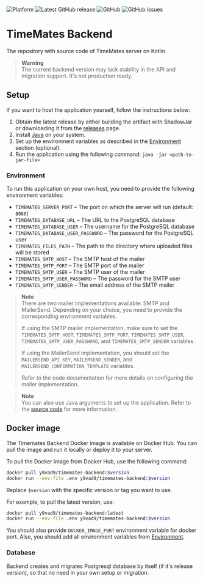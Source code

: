 ![Platform](https://img.shields.io/badge/platform-jvm-yellow)
![Latest GitHub release](https://img.shields.io/github/v/release/timemates/backend?include_prereleases)
![GitHub](https://img.shields.io/github/license/timemates/backend)
![GitHub issues](https://img.shields.io/github/issues/timemates/backend)
# TimeMates Backend
The repository with source code of TimeMates server on Kotlin.

> **Warning** <br>
> The current backend version may lack stability in the API and migration support. It's not production ready.

## Setup

If you want to host the application yourself, follow the instructions below:

1. Obtain the latest release by either building the artifact with ShadowJar or downloading it from the [releases](https://github.com/timemates/backend/releases) page.
2. Install [Java](https://openjdk.org/) on your system.
3. Set up the environment variables as described in the [Environment](#environment) section (optional).
4. Run the application using the following command: `java -jar <path-to-jar-file>`

### Environment

To run this application on your own host, you need to provide the following environment variables:

- `TIMEMATES_SERVER_PORT` – The port on which the server will run (default: `8080`)
- `TIMEMATES_DATABASE_URL` – The URL to the PostgreSQL database
- `TIMEMATES_DATABASE_USER` – The username for the PostgreSQL database
- `TIMEMATES_DATABASE_USER_PASSWORD` – The password for the PostgreSQL user
- `TIMEMATES_FILES_PATH` – The path to the directory where uploaded files will be stored
- `TIMEMATES_SMTP_HOST` – The SMTP host of the mailer
- `TIMEMATES_SMTP_PORT` – The SMTP port of the mailer
- `TIMEMATES_SMTP_USER` – The SMTP user of the mailer
- `TIMEMATES_SMTP_USER_PASSWORD` – The password for the SMTP user
- `TIMEMATES_SMTP_SENDER` – The email address of the SMTP mailer

> **Note** <br>
> There are two mailer implementations available: SMTP and MailerSend. Depending on your choice, you need to provide the corresponding environment variables.
>
> If using the SMTP mailer implementation, make sure to set the `TIMEMATES_SMTP_HOST`, `TIMEMATES_SMTP_PORT`, `TIMEMATES_SMTP_USER`, `TIMEMATES_SMTP_USER_PASSWORD`, and `TIMEMATES_SMTP_SENDER` variables.
>
> If using the MailerSend implementation, you should set the `MAILERSEND_API_KEY`, `MAILERSEND_SENDER`, and `MAILERSEND_CONFIRMATION_TEMPLATE` variables.
>
> Refer to the code documentation for more details on configuring the mailer implementation.

> **Note** <br>
> You can also use Java arguments to set up the application. Refer to the [source code](infrastructure/application/src/main/kotlin/io/timemates/backend/application/Application.kt) for more information.

## Docker image
The Timemates Backend Docker image is available on Docker Hub. You can pull the image and run it locally or deploy it to your server.

To pull the Docker image from Docker Hub, use the following command:
```bash
docker pull y9vad9/timemates-backend:$version
docker run --env-file .env y9vad9/timemates-backend:$version
```
Replace `$version` with the specific version or tag you want to use.

For example, to pull the latest version, use:
```bash
docker pull y9vad9/timemates-backend:latest
docker run --env-file .env y9vad9/timemates-backend:$version
```

You should also provide `DOCKER_IMAGE_PORT` environment variable for docker port. Also,
you should add all environment variables from [Environment](#environment).

### Database

Backend creates and migrates Postgresql database by itself (if it's release version),
so that no need in your own setup or migration.
